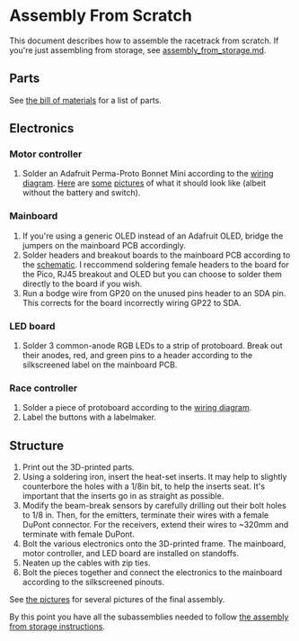 # Assembly From Scratch

This document describes how to assemble the racetrack from scratch. If you're just assembling from storage, see [assembly_from_storage.md](../docs/assembly_from_storage.md).

## Parts

See [the bill of materials](../docs/bill_of_materials.md) for a list of parts.

## Electronics

### Motor controller

1. Solder an Adafruit Perma-Proto Bonnet Mini according to the [wiring diagram](../circuit/outputs/motorcontrollerwiring.png). [Here](../doc-pics/motorcontroller-bottom.jpg) are [some](../doc-pics/motorcontroller-top-withoutpico.jpg) [pictures](../doc-pics/motorcontroller-top-withpico.jpg) of what it should look like (albeit without the battery and switch).

### Mainboard

1. If you're using a generic OLED instead of an Adafruit OLED, bridge the jumpers on the mainboard PCB accordingly.
2. Solder headers and breakout boards to the mainboard PCB according to the [schematic](../circuit/outputs/mainboard.pdf). I reccommend soldering female headers to the board for the Pico, RJ45 breakout and OLED but you can choose to solder them directly to the board if you wish.
3. Run a bodge wire from GP20 on the unused pins header to an SDA pin. This corrects for the board incorrectly wiring GP22 to SDA.

### LED board

1. Solder 3 common-anode RGB LEDs to a strip of protoboard. Break out their anodes, red, and green pins to a header according to the silkscreened label on the mainboard PCB.

### Race controller

1. Solder a piece of protoboard according to the [wiring diagram](../circuit/outputs/racecontroller.excalidraw.png).
2. Label the buttons with a labelmaker.

## Structure

1. Print out the 3D-printed parts.
2. Using a soldering iron, insert the heat-set inserts. It may help to slightly counterbore the holes with a 1/8in bit, to help the inserts seat. It's important that the inserts go in as straight as possible.
3. Modify the beam-break sensors by carefully drilling out their bolt holes to 1/8 in. Then, for the emitters, terminate their wires with a female DuPont connector. For the receivers, extend their wires to ~320mm and terminate with female DuPont.
4. Bolt the various electronics onto the 3D-printed frame. The mainboard, motor controller, and LED board are installed on standoffs. 
5. Neaten up the cables with zip ties.
6. Bolt the pieces together and connect the electronics to the mainboard according to the silkscreened pinouts.

See [the pictures](../doc-pics/) for several pictures of the final assembly.

By this point you have all the subassemblies needed to follow [the assembly from storage instructions](../docs/assembly_from_storage.md).
